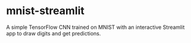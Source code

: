 # mnist-streamlit
A simple TensorFlow CNN trained on MNIST with an interactive Streamlit app to draw digits and get predictions.
